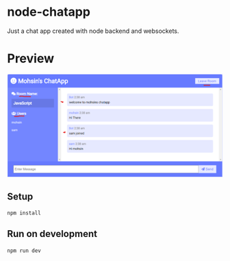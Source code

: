 # node-chatapp
Just a chat app created with node backend and websockets. 
# Preview
![](preview.png)    

## Setup
```
npm install
```

## Run on development 
```
npm run dev
```